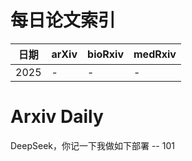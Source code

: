 # 每日论文索引

| 日期 | arXiv | bioRxiv | medRxiv |
|------|-------|---------|---------|
| 2025 | - | - | - |











































































































































































































































































































































































































































































# Arxiv Daily


DeepSeek，你记一下我做如下部署 -- 101
